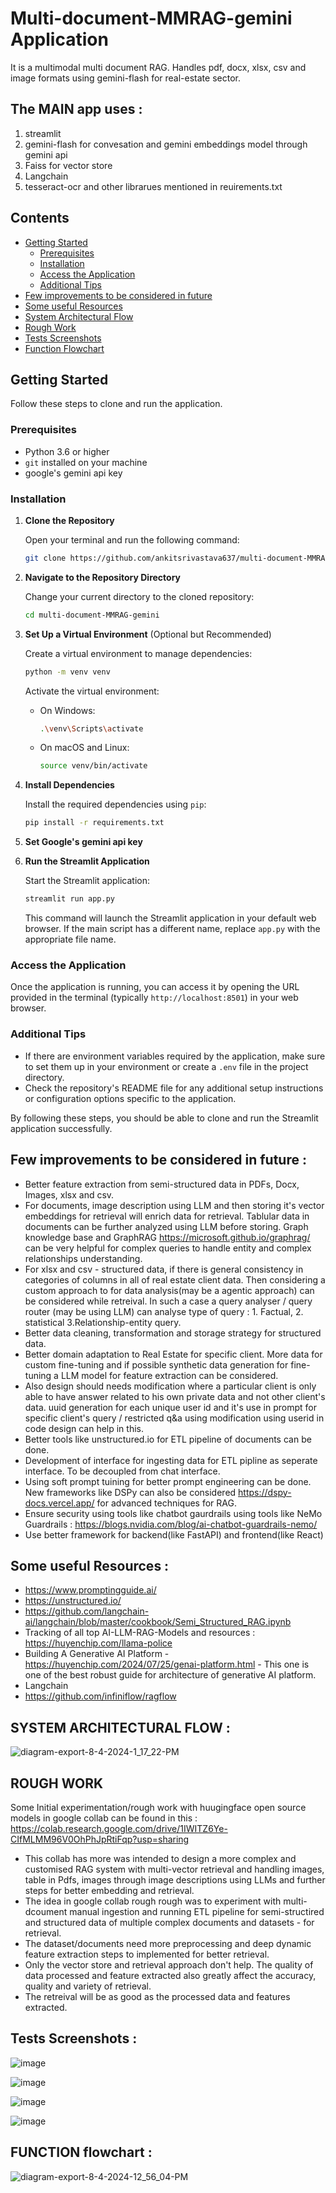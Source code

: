 # Multi-document-MMRAG-gemini Application
It is a multimodal multi document RAG. Handles pdf, docx, xlsx, csv and image formats using gemini-flash for real-estate sector. 


## The MAIN app uses : 
1. streamlit
2. gemini-flash for convesation and gemini embeddings model through gemini api
3. Faiss for vector store
4. Langchain
5. tesseract-ocr
and other librarues mentioned in reuirements.txt 

## Contents
- [Getting Started](#getting-started)
  - [Prerequisites](#prerequisites)
  - [Installation](#installation)
  - [Access the Application](#access-the-application)
  - [Additional Tips](#additional-tips)
- [Few improvements to be considered in future](#few-improvements-to-be-considered-in-future)
- [Some useful Resources](#some-useful-resources)    
- [System Architectural Flow](#system-architectural-flow)
- [Rough Work](#rough-work)
- [Tests Screenshots](#tests-screenshots)
- [Function Flowchart](#function-flowchart)

## Getting Started

Follow these steps to clone and run the application.

### Prerequisites

- Python 3.6 or higher
- `git` installed on your machine
- google's gemini api key

### Installation

1. **Clone the Repository**

    Open your terminal and run the following command:
    ```bash
    git clone https://github.com/ankitsrivastava637/multi-document-MMRAG-gemini.git
    ```

2. **Navigate to the Repository Directory**

    Change your current directory to the cloned repository:
    ```bash
    cd multi-document-MMRAG-gemini
    ```

3. **Set Up a Virtual Environment** (Optional but Recommended)

    Create a virtual environment to manage dependencies:
    ```bash
    python -m venv venv
    ```
    Activate the virtual environment:

    - On Windows:
      ```bash
      .\venv\Scripts\activate
      ```

    - On macOS and Linux:
      ```bash
      source venv/bin/activate
      ```

4. **Install Dependencies**

    Install the required dependencies using `pip`:
    ```bash
    pip install -r requirements.txt
    ```
5. **Set Google's gemini api key**    

6. **Run the Streamlit Application**

    Start the Streamlit application:
    ```bash
    streamlit run app.py
    ```
    This command will launch the Streamlit application in your default web browser. If the main script has a different name, replace `app.py` with the appropriate file name.

### Access the Application

Once the application is running, you can access it by opening the URL provided in the terminal (typically `http://localhost:8501`) in your web browser.

### Additional Tips

- If there are environment variables required by the application, make sure to set them up in your environment or create a `.env` file in the project directory.
- Check the repository's README file for any additional setup instructions or configuration options specific to the application.

By following these steps, you should be able to clone and run the Streamlit application successfully.

## Few improvements to be considered in future : 

- Better feature extraction from semi-structured data in PDFs, Docx, Images, xlsx and csv. 
- For documents, image description using LLM and then storing it's vector embeddings for retrieval will enrich data for retrieval. Tablular data in documents can be further analyzed using LLM before storing. Graph knowledge base and GraphRAG https://microsoft.github.io/graphrag/ can be very helpful for complex queries to handle entity and complex relationships understanding.
- For xlsx and csv - structured data, if there is general consistency in categories of columns in all of real estate client data. Then considering a custom approach to for data analysis(may be a agentic approach) can be considered while retreival. In such a case a query analyser / query router (may be using LLM) can analyse type of query : 1. Factual, 2. statistical 3.Relationship-entity query. 
- Better data cleaning, transformation and storage strategy for structured data.     
- Better domain adaptation to Real Estate for specific client. More data for custom fine-tuning and if possible synthetic data generation for fine-tuning a LLM model for feature extraction can be considered.  
- Also design should needs modification where a particular client is only able to have answer related to his own private data and not other client's data. uuid generation for each unique user id and it's use in prompt for specific client's query / restricted q&a using modification using userid in code design can help in this.
- Better tools like unstructured.io for ETL pipeline of documents can be done.
- Development of interface for ingesting data for ETL pipline as seperate interface. To be decoupled from chat interface.
- Using soft prompt tuining for better prompt engineering can be done. New frameworks like DSPy can also be considered https://dspy-docs.vercel.app/ for advanced techniques for RAG.
- Ensure security using tools like chatbot gaurdrails using tools like NeMo Guardrails : https://blogs.nvidia.com/blog/ai-chatbot-guardrails-nemo/
- Use better framework for backend(like FastAPI) and frontend(like React)
  
## Some useful Resources : 

- https://www.promptingguide.ai/
- https://unstructured.io/
- https://github.com/langchain-ai/langchain/blob/master/cookbook/Semi_Structured_RAG.ipynb
- Tracking of all top AI-LLM-RAG-Models and resources : https://huyenchip.com/llama-police
- Building A Generative AI Platform - https://huyenchip.com/2024/07/25/genai-platform.html - This one is one of the best robust guide for architecture of generative AI platform.
- Langchain
- https://github.com/infiniflow/ragflow



## SYSTEM ARCHITECTURAL FLOW :

![diagram-export-8-4-2024-1_17_22-PM](https://github.com/user-attachments/assets/c1bd389c-761b-46fc-a0f0-4d64fa2ee5ab)



## ROUGH WORK

Some Initial experimentation/rough work with huugingface open source models in google collab can be found in this : 
https://colab.research.google.com/drive/1IWITZ6Ye-CIfMLMM96V0OhPhJpRtiFqp?usp=sharing

- This collab has more was intended to design a more complex and customised RAG system with multi-vector retrieval and handling images, table in Pdfs, images through image descriptions using LLMs and further steps for better embedding and retrieval. 
- The idea in google collab rough rough was to experiment with multi-dcoument manual ingestion and running ETL pipeline for semi-structired and structured data of multiple complex documents and datasets - for retrieval. 
- The dataset/documents need more preprocessing and deep dynamic feature extraction steps to implemented for better retrieval. 
- Only the vector store and retrieval approach don't help. The quality of data processed and feature extracted also greatly affect the accuracy, quality and variety of retrieval. 
- The retreival will be as good as the processed data and features extracted.  



## Tests Screenshots : 
![image](https://github.com/user-attachments/assets/99d61911-748a-4be6-b52d-c21971e6030d)

![image](https://github.com/user-attachments/assets/07432d93-a4e5-49a9-91c7-e4ab43aa53ce)

![image](https://github.com/user-attachments/assets/1df8377a-7b9c-4474-a5fa-5a756c757d64)

![image](https://github.com/user-attachments/assets/6a656752-4e9c-4738-9a92-3bd3a11956a5)



## FUNCTION flowchart : 

![diagram-export-8-4-2024-12_56_04-PM](https://github.com/user-attachments/assets/338c941b-c7e1-42b2-bc47-49f40c364007)




